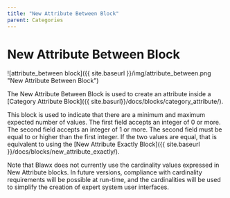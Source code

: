 ```yaml
---
title: "New Attribute Between Block"
parent: Categories
---
```

# New Attribute Between Block
![attribute_between block]({{ site.baseurl }}/img/attribute_between.png "New Attribute Between Block")

The New Attribute Between Block is used to create an attribute inside a [Category Attribute Block]({{ site.basurl}}/docs/blocks/category_attribute/).

This block is used to indicate that there are a minimum and maximum expected number of values. The first field accepts an integer of 0 or more. The second field accepts an integer of 1 or more. The second field must be equal to or higher than the first integer. If the two values are equal, that is equivalent to using the [New Attribute Exactly Block]({{ site.baseurl }}/docs/blocks/new_attribute_exactly/).

Note that Blawx does not currently use the cardinality values expressed in New Attribute blocks. In future versions, compliance with cardinality requirements will be possible at run-time, and the cardinalities will be used to simplify the creation of expert system user interfaces.